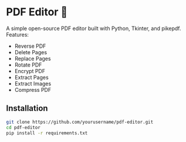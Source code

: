 # PDF Editor 📝

A simple open-source PDF editor built with Python, Tkinter, and pikepdf.  
Features:
- Reverse PDF
- Delete Pages
- Replace Pages
- Rotate PDF
- Encrypt PDF
- Extract Pages
- Extract Images
- Compress PDF

## Installation
```bash
git clone https://github.com/yourusername/pdf-editor.git
cd pdf-editor
pip install -r requirements.txt
